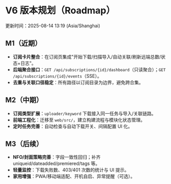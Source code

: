 # V6 版本规划（Roadmap）

更新时间：2025-08-14 13:19 (Asia/Shanghai)

## M1（近期）
- __订阅卡片整合__：在订阅页集成"开始下载/扫描导入/自动关联/刷新远端总数/状态+日志"。
- __后端聚合接口__：`GET /api/subscriptions/{id}/dashboard`（只读聚合）；`GET /api/subscriptions/{id}/events`（SSE）。
- __去重与关联口径稳定__：所有路径以订阅目录为边界，避免跨合集。

## M2（中期）
- __订阅类型扩展__：`uploader/keyword` 下载接入同一任务与导入/关联链路。
- __前端工程化__：迁移至 `web/src/`，建立构建流程与模块化状态管理。
- __定时任务完善__：自动检查与自动下载开关、间隔配置 UI 化。
## M3（后续）
- __NFO/封面策略完善__：字段一致性回归；补齐 uniqueid/dateadded/premiered/tags 等。
- __轻量监控__：下载失败数、403/401 次数的统计与 UI 提示。
- __家用增强__：PWA/移动端适配、开机自启、异常提醒（可选）。
